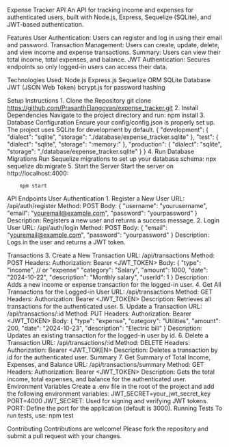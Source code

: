 Expense Tracker API
    An API for tracking income and expenses for authenticated users, built with Node.js, Express, Sequelize (SQLite), and JWT-based authentication.

Features
    User Authentication: Users can register and log in using their email and password.
    Transaction Management: Users can create, update, delete, and view income and expense transactions.
    Summary: Users can view their total income, total expenses, and balance.
    JWT Authentication: Secures endpoints so only logged-in users can access their data.
    

Technologies Used:
    Node.js
    Express.js
    Sequelize ORM
    SQLite Database
    JWT (JSON Web Token)
    bcrypt.js for password hashing


Setup Instructions
    1. Clone the Repository
      git clone https://github.com/PrasanthElangovan/expense_tracker.git
    2. Install Dependencies
      Navigate to the project directory and run:
        npm install
    3. Database Configuration
      Ensure your config/config.json is properly set up. The project uses SQLite for development by default.
        {
          "development": {
            "dialect": "sqlite",
            "storage": "./database/expense_tracker.sqlite"
          },
          "test": {
            "dialect": "sqlite",
            "storage": ":memory:"
          },
          "production": {
            "dialect": "sqlite",
            "storage": "./database/expense_tracker.sqlite"
          }
        }
    4. Run Database Migrations
        Run Sequelize migrations to set up your database schema:
          npx sequelize db:migrate
    5. Start the Server
        Start the server on http://localhost:4000:

        npm start


API Endpoints
User Authentication
    1. Register a New User
      URL: /api/auth/register
      Method: POST
      Body:
        {
          "username": "yourusername",
          "email": "youremail@example.com",
          "password": "yourpassword"
        }
      Description: Registers a new user and returns a success message.
    2. Login User
      URL: /api/auth/login
      Method: POST
      Body:
      {
        "email": "youremail@example.com",
        "password": "yourpassword"
      }
      Description: Logs in the user and returns a JWT token.

Transactions
    3. Create a New Transaction
      URL: /api/transactions
      Method: POST
      Headers:
      Authorization: Bearer <JWT_TOKEN>
      Body:
      {
        "type": "income", // or "expense"
        "category": "Salary",
        "amount": 1000,
        "date": "2024-10-22",
        "description": "Monthly salary",
        "userId": 1
      }
      Description: Adds a new income or expense transaction for the logged-in user.
    4. Get All Transactions for the Logged-in User
      URL: /api/transactions
      Method: GET
      Headers:
      Authorization: Bearer <JWT_TOKEN>
      Description: Retrieves all transactions for the authenticated user.
    5. Update a Transaction
      URL: /api/transactions/:id
      Method: PUT
      Headers:
      Authorization: Bearer <JWT_TOKEN>
      Body:
      {
        "type": "expense",
        "category": "Utilities",
        "amount": 200,
        "date": "2024-10-23",
        "description": "Electric bill"
      }
      Description: Updates an existing transaction for the logged-in user by id.
    6. Delete a Transaction
      URL: /api/transactions/:id
      Method: DELETE
      Headers:
      Authorization: Bearer <JWT_TOKEN>
      Description: Deletes a transaction by id for the authenticated user.
Summary
    7. Get Summary of Total Income, Expenses, and Balance
      URL: /api/transactions/summary
      Method: GET
      Headers:
      Authorization: Bearer <JWT_TOKEN>
      Description: Gets the total income, total expenses, and balance for the authenticated user.
Environment Variables
    Create a .env file in the root of the project and add the following environment variables:
      JWT_SECRET=your_jwt_secret_key
      PORT=4000
        JWT_SECRET: Used for signing and verifying JWT tokens.
        PORT: Define the port for the application (default is 3000).
Running Tests
    To run tests, use:
        npm test
    
Contributing
    Contributions are welcome! Please fork the repository and submit a pull request with your changes.
